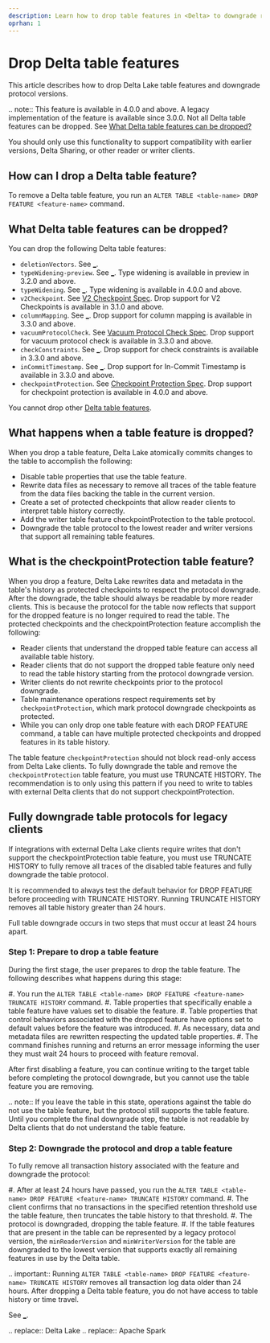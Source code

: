 ```yaml
---
description: Learn how to drop table features in <Delta> to downgrade reader and writer protocol requirements and resolve compatibility issues.
oprhan: 1
---
```


# Drop Delta table features

This article describes how to drop Delta Lake table features and downgrade protocol versions.

.. note:: This feature is available in <Delta> 4.0.0 and above. A legacy implementation of the feature is available since <Delta> 3.0.0. Not all Delta table features can be dropped. See [What Delta table features can be dropped?](#what-delta-table-features-can-be-dropped)

You should only use this functionality to support compatibility with earlier <Delta> versions, Delta Sharing, or other <Delta> reader or writer clients.

## How can I drop a Delta table feature?

To remove a Delta table feature, you run an `ALTER TABLE <table-name> DROP FEATURE <feature-name>` command.

## What Delta table features can be dropped?

You can drop the following Delta table features:

- `deletionVectors`. See [_](delta-deletion-vectors.md).
- `typeWidening-preview`. See [_](delta-type-widening.md). Type widening is available in preview in <Delta> 3.2.0 and above.
- `typeWidening`. See [_](delta-type-widening.md). Type widening is available in <Delta> 4.0.0 and above.
- `v2Checkpoint`. See [V2 Checkpoint Spec](https://github.com/delta-io/delta/blob/master/PROTOCOL.md#v2-spec). Drop support for V2 Checkpoints is available in <Delta> 3.1.0 and above.
- `columnMapping`. See [_](delta-column-mapping.md). Drop support for column mapping is available in <Delta> 3.3.0 and above.
- `vacuumProtocolCheck`. See [Vacuum Protocol Check Spec](https://github.com/delta-io/delta/blob/master/PROTOCOL.md#vacuum-protocol-check). Drop support for vacuum protocol check is available in <Delta> 3.3.0 and above.
- `checkConstraints`. See [_](delta-constraints.md). Drop support for check constraints is available in <Delta> 3.3.0 and above.
- `inCommitTimestamp`. See [_](https://github.com/delta-io/delta/blob/master/PROTOCOL.md#in-commit-timestamps). Drop support for In-Commit Timestamp is available in <Delta> 3.3.0 and above.
- `checkpointProtection`. See [Checkpoint Protection Spec](https://github.com/delta-io/delta/blob/master/protocol_rfcs/checkpoint-protection.md). Drop support for checkpoint protection is available in <Delta> 4.0.0 and above.

You cannot drop other [Delta table features](https://github.com/delta-io/delta/blob/master/PROTOCOL.md#valid-feature-names-in-table-features).

## What happens when a table feature is dropped?

When you drop a table feature, Delta Lake atomically commits changes to the table to accomplish the following:

- Disable table properties that use the table feature.
- Rewrite data files as necessary to remove all traces of the table feature from the data files backing the table in the current version.
- Create a set of protected checkpoints that allow reader clients to interpret table history correctly.
- Add the writer table feature checkpointProtection to the table protocol.
- Downgrade the table protocol to the lowest reader and writer versions that support all remaining table features.

## What is the checkpointProtection table feature?

When you drop a feature, Delta Lake rewrites data and metadata in the table's history as protected checkpoints to respect the protocol downgrade. After the downgrade, the table should always be readable by more reader clients. This is because the protocol for the table now reflects that support for the dropped feature is no longer required to read the table. The protected checkpoints and the checkpointProtection feature accomplish the following:

- Reader clients that understand the dropped table feature can access all available table history.
- Reader clients that do not support the dropped table feature only need to read the table history starting from the protocol downgrade version.
- Writer clients do not rewrite checkpoints prior to the protocol downgrade.
- Table maintenance operations respect requirements set by `checkpointProtection`, which mark protocol downgrade checkpoints as protected.
- While you can only drop one table feature with each DROP FEATURE command, a table can have multiple protected checkpoints and dropped features in its table history.

The table feature `checkpointProtection` should not block read-only access from Delta Lake clients. To fully downgrade the table and remove the `checkpointProtection` table feature, you must use TRUNCATE HISTORY. The recommendation is to only using this pattern if you need to write to tables with external Delta clients that do not support checkpointProtection.


## Fully downgrade table protocols for legacy clients

If integrations with external Delta Lake clients require writes that don't support the checkpointProtection table feature, you must use TRUNCATE HISTORY to fully remove all traces of the disabled table features and fully downgrade the table protocol.

It is recommended to always test the default behavior for DROP FEATURE before proceeding with TRUNCATE HISTORY. Running TRUNCATE HISTORY removes all table history greater than 24 hours.

Full table downgrade occurs in two steps that must occur at least 24 hours apart.

### Step 1: Prepare to drop a table feature

During the first stage, the user prepares to drop the table feature. The following describes what happens during this stage:

#. You run the `ALTER TABLE <table-name> DROP FEATURE <feature-name> TRUNCATE HISTORY` command.
#. Table properties that specifically enable a table feature have values set to disable the feature.
#. Table properties that control behaviors associated with the dropped feature have options set to default values before the feature was introduced.
#. As necessary, data and metadata files are rewritten respecting the updated table properties.
#. The command finishes running and returns an error message informing the user they must wait 24 hours to proceed with feature removal.

After first disabling a feature, you can continue writing to the target table before completing the protocol downgrade, but you cannot use the table feature you are removing.

.. note:: If you leave the table in this state, operations against the table do not use the table feature, but the protocol still supports the table feature. Until you complete the final downgrade step, the table is not readable by Delta clients that do not understand the table feature.

### Step 2: Downgrade the protocol and drop a table feature

To fully remove all transaction history associated with the feature and downgrade the protocol:

#. After at least 24 hours have passed, you run the `ALTER TABLE <table-name> DROP FEATURE <feature-name> TRUNCATE HISTORY` command.
#. The client confirms that no transactions in the specified retention threshold use the table feature, then truncates the table history to that threshold.
#. The protocol is downgraded, dropping the table feature.
#. If the table features that are present in the table can be represented by a legacy protocol version, the `minReaderVersion` and `minWriterVersion` for the table are downgraded to the lowest version that supports exactly all remaining features in use by the Delta table.


.. important:: Running `ALTER TABLE <table-name> DROP FEATURE <feature-name> TRUNCATE HISTORY` removes all transaction log data older than 24 hours. After dropping a Delta table feature, you do not have access to table history or time travel.

See [_](versioning.md).

.. <Delta> replace:: Delta Lake
.. <AS> replace:: Apache Spark
